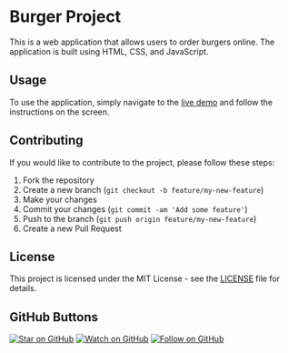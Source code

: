 
# Burger Project

This is a web application that allows users to order burgers online. The application is built using HTML, CSS, and JavaScript.

## Usage

To use the application, simply navigate to the [live demo](http://42yuarzibekov.me/burger/) and follow the instructions on the screen.

## Contributing

If you would like to contribute to the project, please follow these steps:

1. Fork the repository
2. Create a new branch (`git checkout -b feature/my-new-feature`)
3. Make your changes
4. Commit your changes (`git commit -am 'Add some feature'`)
5. Push to the branch (`git push origin feature/my-new-feature`)
6. Create a new Pull Request

## License

This project is licensed under the MIT License - see the [LICENSE](LICENSE) file for details.

## GitHub Buttons

[![Star on GitHub](https://img.shields.io/github/stars/yusuforzibekov/burger.svg?style=social)](https://github.com/yusuforzibekov/burger/stargazers)
[![Watch on GitHub](https://img.shields.io/github/watchers/yusuforzibekov/burger.svg?style=social)](https://github.com/yusuforzibekov/burger/watchers)
[![Follow on GitHub](https://img.shields.io/github/followers/yusuforzibekov.burger?style=social)](https://github.com/yusuforzibekov)
